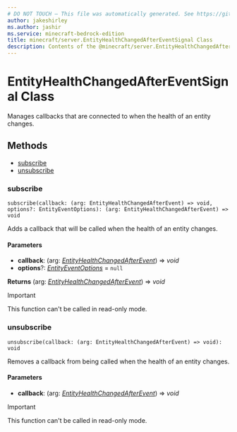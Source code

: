 ```yaml
---
# DO NOT TOUCH — This file was automatically generated. See https://github.com/mojang/minecraftapidocsgenerator to modify descriptions, examples, etc.
author: jakeshirley
ms.author: jashir
ms.service: minecraft-bedrock-edition
title: minecraft/server.EntityHealthChangedAfterEventSignal Class
description: Contents of the @minecraft/server.EntityHealthChangedAfterEventSignal class.
---
```

# EntityHealthChangedAfterEventSignal Class

Manages callbacks that are connected to when the health of an entity changes.

## Methods
- [subscribe](#subscribe)
- [unsubscribe](#unsubscribe)

### **subscribe**
`
subscribe(callback: (arg: EntityHealthChangedAfterEvent) => void, options?: EntityEventOptions): (arg: EntityHealthChangedAfterEvent) => void
`

Adds a callback that will be called when the health of an entity changes.

#### **Parameters**
- **callback**: (arg: [*EntityHealthChangedAfterEvent*](EntityHealthChangedAfterEvent.md)) => *void*
- **options**?: [*EntityEventOptions*](EntityEventOptions.md) = `null`

**Returns** (arg: [*EntityHealthChangedAfterEvent*](EntityHealthChangedAfterEvent.md)) => *void*

> [!IMPORTANT]
> This function can't be called in read-only mode.

### **unsubscribe**
`
unsubscribe(callback: (arg: EntityHealthChangedAfterEvent) => void): void
`

Removes a callback from being called when the health of an entity changes.

#### **Parameters**
- **callback**: (arg: [*EntityHealthChangedAfterEvent*](EntityHealthChangedAfterEvent.md)) => *void*

> [!IMPORTANT]
> This function can't be called in read-only mode.
